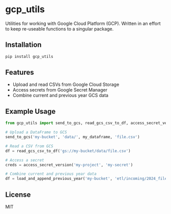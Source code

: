 # gcp_utils

Utilities for working with Google Cloud Platform (GCP).
Written in an effort to keep re-useable functions to a singular package. 

## Installation

```bash
pip install gcp_utils
```

## Features
- Upload and read CSVs from Google Cloud Storage
- Access secrets from Google Secret Manager
- Combine current and previous year GCS data

## Example Usage

```python
from gcp_utils import send_to_gcs, read_gcs_csv_to_df, access_secret_version, load_and_append_previous_year

# Upload a DataFrame to GCS
send_to_gcs('my-bucket', 'data/', my_dataframe, 'file.csv')

# Read a CSV from GCS
df = read_gcs_csv_to_df('gs://my-bucket/data/file.csv')

# Access a secret
creds = access_secret_version('my-project', 'my-secret')

# Combine current and previous year data
df = load_and_append_previous_year('my-bucket', 'etl/incoming/2024_file.csv')
```

## License
MIT
